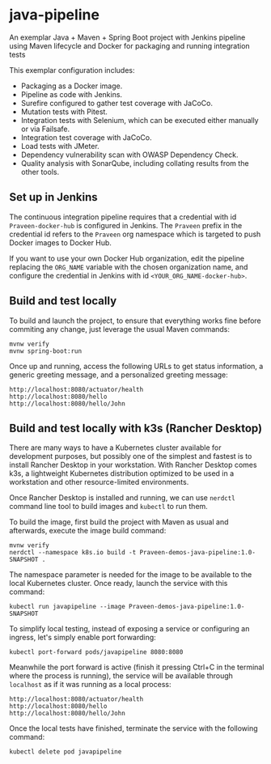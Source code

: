 # java-pipeline

An exemplar Java + Maven + Spring Boot project with Jenkins pipeline using Maven lifecycle and Docker for packaging and running integration tests

This exemplar configuration includes:

- Packaging as a Docker image.
- Pipeline as code with Jenkins.
- Surefire configured to gather test coverage with JaCoCo.
- Mutation tests with Pitest.
- Integration tests with Selenium, which can be executed either manually or via Failsafe.
- Integration test coverage with JaCoCo.
- Load tests with JMeter.
- Dependency vulnerability scan with OWASP Dependency Check.
- Quality analysis with SonarQube, including collating results from the other tools.

## Set up in Jenkins

The continuous integration pipeline requires that a credential with id `Praveen-docker-hub`
is configured in Jenkins. The `Praveen` prefix in the credential id refers to the `Praveen`
org namespace which is targeted to push Docker images to Docker Hub.

If you want to use your own Docker Hub organization, edit the pipeline replacing the `ORG_NAME` variable with the chosen organization name, and configure the credential in Jenkins with id `<YOUR_ORG_NAME-docker-hub>`.

## Build and test locally

To build and launch the project, to ensure that everything works fine before commiting any change, just leverage the usual Maven commands:

    mvnw verify
    mvnw spring-boot:run

Once up and running, access the following URLs to get status information, a generic greeting message, and a personalized greeting message:

    http://localhost:8080/actuator/health
    http://localhost:8080/hello
    http://localhost:8080/hello/John

## Build and test locally with k3s (Rancher Desktop)

There are many ways to have a Kubernetes cluster available for development purposes, but possibly one of the simplest and fastest is to install Rancher Desktop in your workstation. With Rancher Desktop comes k3s, a lightweight Kubernetes distribution optimized to be used in a workstation and other resource-limited environments.

Once Rancher Desktop is installed and running, we can use `nerdctl` command line tool to build images and `kubectl` to run them.

To build the image, first build the project with Maven as usual and afterwards, execute the image build command:

    mvnw verify
    nerdctl --namespace k8s.io build -t Praveen-demos-java-pipeline:1.0-SNAPSHOT .

The namespace parameter is needed for the image to be available to the local Kubernetes cluster. Once ready, launch the service with this command:

    kubectl run javapipeline --image Praveen-demos-java-pipeline:1.0-SNAPSHOT

To simplify local testing, instead of exposing a service or configuring an ingress, let's simply enable port forwarding:

    kubectl port-forward pods/javapipeline 8080:8080

Meanwhile the port forward is active (finish it pressing Ctrl+C in the terminal where the process is running), the service will be available through `localhost` as if it was running as a local process:

    http://localhost:8080/actuator/health
    http://localhost:8080/hello
    http://localhost:8080/hello/John

Once the local tests have finished, terminate the service with the following command:

    kubectl delete pod javapipeline
